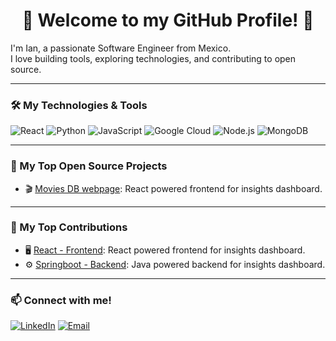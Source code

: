 <!-- Header with emoji and greeting -->
<h1 align="center">🍓 Welcome to my GitHub Profile! 🍓</h1>

I'm Ian, a passionate Software Engineer from Mexico.  
I love building tools, exploring technologies, and contributing to open source.

---

### 🛠️ My Technologies & Tools
![React](https://img.shields.io/badge/-React-61DAFB?style=flat-square&logo=react)
![Python](https://img.shields.io/badge/-Python-3776AB?style=flat-square&logo=python&logoColor=white)
![JavaScript](https://img.shields.io/badge/-JavaScript-F7DF1E?style=flat-square&logo=javascript&logoColor=black)
![Google Cloud](https://img.shields.io/badge/-Google%20Cloud-4285F4?style=flat-square&logo=google-cloud)
![Node.js](https://img.shields.io/badge/-Node.js-339933?style=flat-square&logo=node.js)
![MongoDB](https://img.shields.io/badge/-MongoDB-47A248?style=flat-square&logo=mongodb)

---

### 🌟 My Top Open Source Projects
<!-- Customize with links to your best repos -->
- 🎬 [Movies DB webpage](https://github.com/elyansan/movies-db-master): React powered frontend for insights dashboard.


---

### 💖 My Top Contributions
- 🖥️ [React - Frontend](https://github.com/TC3005B-562-2024/React-Frontend): React powered frontend for insights dashboard.
- ⚙️ [Springboot - Backend](https://github.com/TC3005B-562-2024/Spring-Boot-Backend): Java powered backend for insights dashboard.

---

### 📫 Connect with me!
[![LinkedIn](https://img.shields.io/badge/-LinkedIn-blue?style=flat-square&logo=linkedin)](https://www.linkedin.com/in/ian-sánchez-9418562b9/)
[![Email](https://img.shields.io/badge/-Email-D14836?style=flat-square&logo=gmail&logoColor=white)](sanchezian1999@gmail.com)
